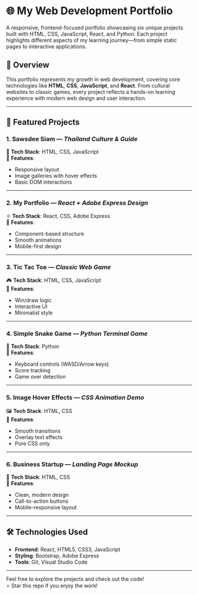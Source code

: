 # 🌐 My Web Development Portfolio

A responsive, frontend-focused portfolio showcasing six unique projects built with HTML, CSS, JavaScript, React, and Python. Each project highlights different aspects of my learning journey—from simple static pages to interactive applications.

## 🚀 Overview

This portfolio represents my growth in web development, covering core technologies like **HTML**, **CSS**, **JavaScript**, and **React**. From cultural websites to classic games, every project reflects a hands-on learning experience with modern web design and user interaction.

---

## 📂 Featured Projects

### 1. **Sawsdee Siam** — *Thailand Culture & Guide*  
📄 **Tech Stack**: HTML, CSS, JavaScript  
🎯 **Features**:
- Responsive layout  
- Image galleries with hover effects  
- Basic DOM interactions

---

### 2. **My Portfolio** — *React + Adobe Express Design*  
⚛️ **Tech Stack**: React, CSS, Adobe Express  
🎯 **Features**:
- Component-based structure  
- Smooth animations  
- Mobile-first design

---

### 3. **Tic Tac Toe** — *Classic Web Game*  
🎮 **Tech Stack**: HTML, CSS, JavaScript  
🎯 **Features**:
- Win/draw logic  
- Interactive UI  
- Minimalist style

---

### 4. **Simple Snake Game** — *Python Terminal Game*  
🐍 **Tech Stack**: Python  
🎯 **Features**:
- Keyboard controls (WASD/Arrow keys)  
- Score tracking  
- Game over detection

---

### 5. **Image Hover Effects** — *CSS Animation Demo*  
🖼️ **Tech Stack**: HTML, CSS  
🎯 **Features**:
- Smooth transitions  
- Overlay text effects  
- Pure CSS only

---

### 6. **Business Startup** — *Landing Page Mockup*  
🏢 **Tech Stack**: HTML, CSS  
🎯 **Features**:
- Clean, modern design  
- Call-to-action buttons  
- Mobile-responsive layout

---

## 🛠️ Technologies Used

- **Frontend**: React, HTML5, CSS3, JavaScript  
- **Styling**: Bootstrap, Adobe Express  
- **Tools**: Git, Visual Studio Code  

---

Feel free to explore the projects and check out the code!  
⭐ Star this repo if you enjoy the work!
